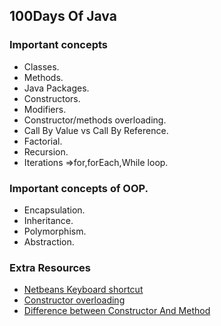 ## 100Days Of Java

### Important concepts
* Classes.
* Methods.
* Java Packages.
* Constructors.
* Modifiers.
* Constructor/methods overloading.
* Call By Value vs Call By Reference.
* Factorial.
* Recursion.
* Iterations =>for,forEach,While loop.

### Important concepts of OOP.
* Encapsulation.
* Inheritance.
* Polymorphism.
* Abstraction.

### Extra Resources
* <a href="https://www.youtube.com/watch?v=0ZOmylyFZQQ">Netbeans Keyboard shortcut</a>
* <a href="https://www.geeksforgeeks.org/constructor-overloading-java/">Constructor overloading</a>
* <a href="https://www.youtube.com/watch?v=8S7I2Z5yqNQ">Difference between Constructor And Method</a>


